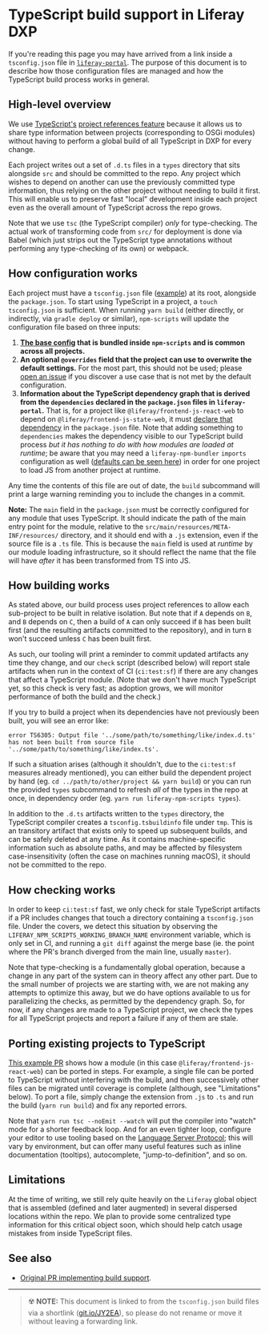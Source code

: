 # TypeScript build support in Liferay DXP

If you're reading this page you may have arrived from a link inside a `tsconfig.json` file in [`liferay-portal`](https://github.com/liferay/liferay-portal). The purpose of this document is to describe how those configuration files are managed and how the TypeScript build process works in general.

## High-level overview

We use [TypeScript's](https://www.typescriptlang.org/) [project references feature](https://www.typescriptlang.org/docs/handbook/project-references.html) because it allows us to share type information between projects (corresponding to OSGi modules) without having to perform a global build of all TypeScript in DXP for every change.

Each project writes out a set of `.d.ts` files in a `types` directory that sits alongside `src` and should be committed to the repo. Any project which wishes to depend on another can use the previously committed type information, thus relying on the other project without needing to build it first. This will enable us to preserve fast "local" development inside each project even as the overall amount of TypeScript across the repo grows.

Note that we use `tsc` (the TypeScript compiler) _only_ for type-checking. The actual work of transforming code from `src/` for deployment is done via Babel (which just strips out the TypeScript type annotations without performing any type-checking of its own) or webpack.

## How configuration works

Each project must have a `tsconfig.json` file ([example](https://github.com/liferay/liferay-portal/blob/9c07f7bca2bbde25a8cbcf2c84b6b311fb60e0f7/modules/apps/frontend-js/frontend-js-react-web/tsconfig.json)) at its root, alongside the `package.json`. To start using TypeScript in a project, a `touch tsconfig.json` is sufficient. When running `yarn build` (either directly, or indirectly, via `gradle deploy` or similar), `npm-scripts` will update the configuration file based on three inputs:

1. **[The base config](../config/tsconfig-base.json) that is bundled inside `npm-scripts` and is common across all projects.**
2. **An optional `@overrides` field that the project can use to overwrite the default settings.** For the most part, this should not be used; please [open an issue](https://github.com/liferay/liferay-frontend-projects/issues/new/choose) if you discover a use case that is not met by the default configuration.
3. **Information about the TypeScript dependency graph that is derived from the `dependencies` declared in the `package.json` files in `liferay-portal`.** That is, for a project like `@liferay/frontend-js-react-web` to depend on `@liferay/frontend-js-state-web`, it must [declare that dependency](https://github.com/liferay/liferay-portal/blob/9c07f7bca2bbde25a8cbcf2c84b6b311fb60e0f7/modules/apps/frontend-js/frontend-js-react-web/package.json#L5) in the `package.json` file. Note that adding something to `dependencies` makes the dependency visible to our TypeScript build process _but it has nothing to do with how modules are loaded at runtime_; be aware that you may need a `liferay-npm-bundler` `imports` configuration as well ([defaults can be seen here](https://github.com/liferay/liferay-portal/blob/5523f3a3b89cd25deb367a6fdea3d8bcbe420b04/modules/npmscripts.config.js#L31-L194)) in order for one project to load JS from another project at runtime.

Any time the contents of this file are out of date, the `build` subcommand will print a large warning reminding you to include the changes in a commit.

**Note:** The `main` field in the `package.json` must be correctly configured for any module that uses TypeScript. It should indicate the path of the main entry point for the module, relative to the `src/main/resources/META-INF/resources/` directory, and it should end with a `.js` extension, even if the source file is a `.ts` file. This is because the `main` field is used at _runtime_ by our module loading infrastructure, so it should reflect the name that the file will have _after_ it has been transformed from TS into JS.

## How building works

As stated above, our build process uses project references to allow each sub-project to be built in relative isolation. But note that if `A` depends on `B`, and `B` depends on `C`, then a build of `A` can only succeed if `B` has been built first (and the resulting artifacts committed to the repository), and in turn `B` won't succeed unless `C` has been built first.

As such, our tooling will print a reminder to commit updated artifacts any time they change, and our `check` script (described below) will report stale artifacts when run in the context of CI (`ci:test:sf`) if there are any changes that affect a TypeScript module. (Note that we don't have much TypeScript yet, so this check is very fast; as adoption grows, we will monitor performance of both the build and the check.)

If you try to build a project when its dependencies have not previously been built, you will see an error like:

```
error TS6305: Output file '../some/path/to/something/like/index.d.ts'
has not been built from source file '../some/path/to/something/like/index.ts'.
```

If such a situation arises (although it shouldn't, due to the `ci:test:sf` measures already mentioned), you can either build the dependent project by hand (eg. `cd ../path/to/other/project && yarn build`) or you can run the provided `types` subcommand to refresh _all_ of the types in the repo at once, in dependency order (eg. `yarn run liferay-npm-scripts types`).

In addition to the `.d.ts` artifacts written to the `types` directory, the TypeScript compiler creates a `tsconfig.tsbuildinfo` file under `tmp`. This is an transitory artifact that exists only to speed up subsequent builds, and can be safely deleted at any time. As it contains machine-specific information such as absolute paths, and may be affected by filesystem case-insensitivity (often the case on machines running macOS), it should not be committed to the repo.

## How checking works

In order to keep `ci:test:sf` fast, we only check for stale TypeScript artifacts if a PR includes changes that touch a directory containing a `tsconfig.json` file. Under the covers, we detect this situation by observing the `LIFERAY_NPM_SCRIPTS_WORKING_BRANCH_NAME` environment variable, which is only set in CI, and running a `git diff` against the merge base (ie. the point where the PR's branch diverged from the main line, usually `master`).

Note that type-checking is a fundamentally global operation, because a change in any part of the system can in theory affect any other part. Due to the small number of projects we are starting with, we are not making any attempts to optimize this away, but we do have options available to us for parallelizing the checks, as permitted by the dependency graph. So, for now, if any changes are made to a TypeScript project, we check the types for all TypeScript projects and report a failure if any of them are stale.

## Porting existing projects to TypeScript

[This example PR](https://github.com/liferay-frontend/liferay-portal/pull/942) shows how a module (in this case `@liferay/frontend-js-react-web`) can be ported in steps. For example, a single file can be ported to TypeScript without interfering with the build, and then successively other files can be migrated until coverage is complete (although, see "Limitations" below). To port a file, simply change the extension from `.js` to `.ts` and run the build (`yarn run build`) and fix any reported errors.

Note that `yarn run tsc --noEmit --watch` will put the compiler into "watch" mode for a shorter feedback loop. And for an even tighter loop, configure your editor to use tooling based on the [Language Server Protocol](https://microsoft.github.io/language-server-protocol/); this will vary by environment, but can offer many useful features such as inline documentation (tooltips), autocomplete, "jump-to-definition", and so on.

## Limitations

At the time of writing, we still rely quite heavily on the `Liferay` global object that is assembled (defined and later augmented) in several dispersed locations within the repo. We plan to provide some centralized type information for this critical object soon, which should help catch usage mistakes from inside TypeScript files.

## See also

-   [Original PR implementing build support](https://github.com/liferay/liferay-frontend-projects/pull/478).

---

> ☢️ **NOTE:** This document is linked to from the `tsconfig.json` build files via a shortlink ([git.io/JY2EA](https://git.io/JY2EA)), so please do not rename or move it without leaving a forwarding link.
